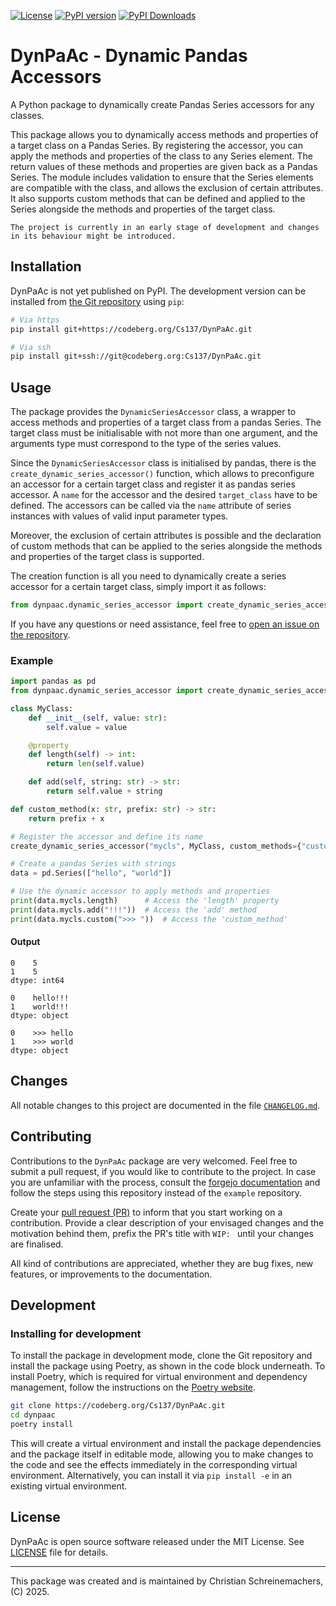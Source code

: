 [![License](https://img.shields.io/pypi/l/dynpaac?color=blue)](https://codeberg.org/Cs137/DynPaAc/src/branch/main/LICENSE)
[![PyPI version](https://img.shields.io/pypi/v/dynpaac.svg)](https://pypi.org/project/dynpaac/)
[![PyPI Downloads](https://static.pepy.tech/badge/dynpaac)](https://pepy.tech/projects/dynpaac)


# DynPaAc - Dynamic Pandas Accessors

A Python package to dynamically create Pandas Series accessors for any classes.

This package allows you to dynamically access methods and properties of a target
class on a Pandas Series. By registering the accessor, you can apply the methods
and properties of the class to any Series element. The return values of these
methods and properties are given back as a Pandas Series. The module includes
validation to ensure that the Series elements are compatible with the class, and
allows the exclusion of certain attributes. It also supports custom methods that
can be defined and applied to the Series alongside the methods and properties of
the target class.

```{warning}
The project is currently in an early stage of development and changes in its behaviour might be introduced.
```


## Installation

DynPaAc is not yet published on PyPI.
The development version can be installed from
[the Git repository](https://codeberg.org/Cs137/DynPaAc) using `pip`:

```sh
# Via https
pip install git+https://codeberg.org/Cs137/DynPaAc.git

# Via ssh
pip install git+ssh://git@codeberg.org:Cs137/DynPaAc.git
```


## Usage

The package provides the `DynamicSeriesAccessor` class, a wrapper to access methods
and properties of a target class from a pandas Series. The target class must be
initialisable with not more than one argument, and the arguments type must correspond
to the type of the series values.

Since the `DynamicSeriesAccessor` class is initialised by pandas, there is the
`create_dynamic_series_accessor()` function, which allows to preconfigure an
accessor for a certain target class and register it as pandas series accessor.
A `name` for the accessor and the desired `target_class` have to be defined.
The accessors can be called via the `name` attribute of series instances with
values of valid input parameter types.

Moreover, the exclusion of certain attributes is possible and the declaration of
custom methods that can be applied to the series alongside the methods and
properties of the target class is supported.

The creation function is all you need to dynamically create a series accessor for
a certain target class, simply import it as follows:

```python
from dynpaac.dynamic_series_accessor import create_dynamic_series_accessor
```

If you have any questions or need assistance, feel free to
[open an issue on the repository](https://codeberg.org/Cs137/DynPaAc/issues).

### Example

```python
import pandas as pd
from dynpaac.dynamic_series_accessor import create_dynamic_series_accessor

class MyClass:
    def __init__(self, value: str):
        self.value = value

    @property
    def length(self) -> int:
        return len(self.value)

    def add(self, string: str) -> str:
        return self.value + string

def custom_method(x: str, prefix: str) -> str:
    return prefix + x

# Register the accessor and define its name
create_dynamic_series_accessor("mycls", MyClass, custom_methods={"custom": custom_method})

# Create a pandas Series with strings
data = pd.Series(["hello", "world"])

# Use the dynamic accessor to apply methods and properties
print(data.mycls.length)      # Access the 'length' property
print(data.mycls.add("!!!"))  # Access the 'add' method
print(data.mycls.custom(">>> "))  # Access the 'custom_method'
```

#### Output
```
0    5
1    5
dtype: int64

0    hello!!!
1    world!!!
dtype: object

0    >>> hello
1    >>> world
dtype: object
```


## Changes

All notable changes to this project are documented in the file
[`CHANGELOG.md`](https://codeberg.org/Cs137/DynPaAc/src/branch/main/CHANGELOG.md).


## Contributing

Contributions to the `DynPaAc` package are very welcomed. Feel free to submit a
pull request, if you would like to contribute to the project. In case you are
unfamiliar with the process, consult the
[forgejo documentation](https://forgejo.org/docs/latest/user/pull-requests-and-git-flow/)
and follow the steps using this repository instead of the `example` repository.

Create your [pull request (PR)](https://codeberg.org/Cs137/DynPaAc/pulls) to
inform that you start working on a contribution. Provide a clear description
of your envisaged changes and the motivation behind them, prefix the PR's title
with ``WIP: `` until your changes are finalised.

All kind of contributions are appreciated, whether they are
bug fixes, new features, or improvements to the documentation.


## Development

### Installing for development

To install the package in development mode, clone the Git repository and install
the package using Poetry, as shown in the code block underneath. To install Poetry,
which is required for virtual environment and dependency management, follow the
instructions on the [Poetry website](https://python-poetry.org/docs/#installation).

```bash
git clone https://codeberg.org/Cs137/DynPaAc.git
cd dynpaac
poetry install
```

This will create a virtual environment and install the package dependencies and
the package itself in editable mode, allowing you to make changes to the code and
see the effects immediately in the corresponding virtual environment. Alternatively,
you can install it via `pip install -e` in an existing virtual environment.


## License

DynPaAc is open source software released under the MIT License.
See [LICENSE](https://codeberg.org/Cs137/DynPaAc/src/branch/main/LICENSE) file for details.

---

This package was created and is maintained by Christian Schreinemachers, (C) 2025.

